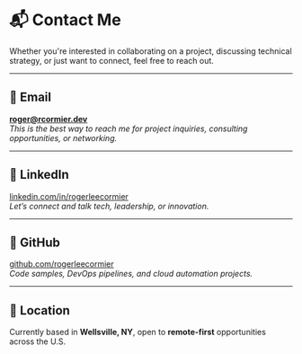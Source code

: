 # 📬 Contact Me

Whether you're interested in collaborating on a project, discussing technical strategy, or just want to connect, feel free to reach out.

---

## 📧 Email  
**roger@rcormier.dev**  
_This is the best way to reach me for project inquiries, consulting opportunities, or networking._

---

## 🔗 LinkedIn  
[linkedin.com/in/rogerleecormier](https://www.linkedin.com/in/rogerleecormier)  
_Let’s connect and talk tech, leadership, or innovation._

---

## 🧰 GitHub  
[github.com/rogerleecormier](https://github.com/rogerleecormier)  
_Code samples, DevOps pipelines, and cloud automation projects._

---

## 📍 Location  
Currently based in **Wellsville, NY**, open to **remote-first** opportunities across the U.S.

